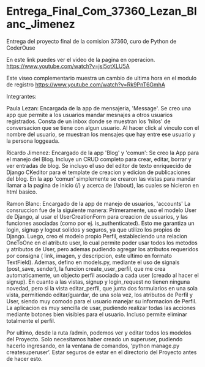 # Entrega_Final_Com_37360_Lezan_Blanc_Jimenez
Entrega del proyecto final de la comision 37360, curo de Python de CoderOuse

En este link puedes ver el video de la pagina en operacion.
<https://www.youtube.com/watch?v=jsI5otXLU5A>

Este viseo complementario muestra un cambio de ultima hora en el modulo de registro
<https://www.youtube.com/watch?v=Rk9PnT6GmhA>

Integrantes:

Paula Lezan: Encargada de la app de mensajeria, 'Message'. Se creo una app que permite a los usuarios mandar mesnajes a otros usuarios registrados. Consta de un inbox donde se muestran los 'hilos' de conversacion que se tiene con algun usuario. Al hacer click al vinculo con el nombre del usuario, se muestran los mensajes que hay entre ese usuario y la persona loggeada.


Ricardo Jimenez: Encargado de la app 'Blog' y 'comun': Se creo la App para el manejo del Blog. Incluye un CRUD completo para crear, editar, borrar y ver entradas de blog. Se incluyo el uso del editor de texto enriquecido de Django CKeditor para el template de creacion y edicion de publicaciones del blog. En la app 'comun' simplemente se crearon las vistas para mandar llamar a la pagina de inicio (/) y acerca de (/about), las cuales se hicieron en html basico.


Ramon Blanc: Encargado de la app de manejo de usuarios, 'accounts'
La consruccion fue de la siguiente manera:
Primeramente, uso el modelo User de Django, al usar el UserCreationForm para creacion de usuarios, y las funciones asociadas (como por ej. is_authenticated). Esto me garantiza un login, signup y logout solidos y seguros, ya que utilizo los propios de Django. 
Luego, creo el modelo propio Perfil, estableciendo una relacion OneToOne en el atributo user,  lo cual permite poder usar todos los metodos y atributos de User, pero ademas pudiendo agregar los atributos requeridos por consigna ( link, imagen, y descripcion, este ultimo en formato TextField). 
Ademas, defino en models.py, mediante el uso de signals (post_save, sender), la funcion create_user_perfil, que me crea automaticamente, un objecto perfil asociado a cada user (creado al hacer el signup). 
En cuanto a las vistas, signup y login_request no tienen ninguna novedad, pero si la vista editar_perfil, que junta dos formularios en una sola vista, permitiendo editar/guardar, de una sola vez, los atributos de Perfil y User, siendo muy comodo para el usuario manejar su informacion de Perfil. 
La aplicacion es muy sencilla de usar, pudiendo realizar todas las acciones mediante botones bien visibles para el usuario. Incluso permite eliminar totalmente el perfil.

Por ultimo, desde la ruta  /admin, podemos ver y editar todos los modelos  del Proyecto. Solo necesitamos haber creado un superuser, pudiendo hacerlo ingresando, en la ventana de comandos,  ‘python manage.py createsuperuser’. Estar seguros de estar en el directorio del Proyecto antes de hacer esto.





